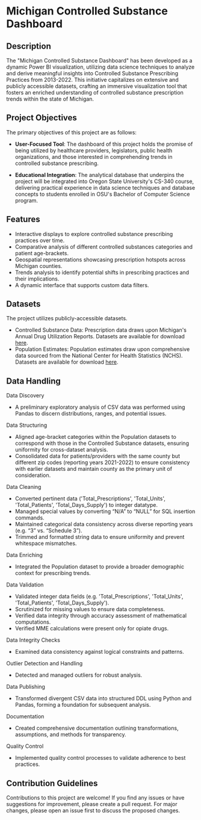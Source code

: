 # Michigan Controlled Substance Dashboard


## Description

The "Michigan Controlled Substance Dashboard" has been developed as a dynamic Power BI visualization, utilizing data science techniques to analyze and derive meaningful insights into Controlled Substance Prescribing Practices from 2013-2022. This initiative capitalizes on extensive and publicly accessible datasets, crafting an immersive visualization tool that fosters an enriched understanding of controlled substance prescription trends within the state of Michigan.

## Project Objectives

The primary objectives of this project are as follows:

- **User-Focused Tool**: The dashboard of this project holds the promise of being utilized by healthcare providers, legislators, public health organizations, and those interested in comprehending trends in controlled substance prescribing.

- **Educational Integration**: The analytical database that underpins the project will be integrated into Oregon State University's CS-340 course, delivering practical experience in data science techniques and database concepts to students enrolled in OSU's Bachelor of Computer Science program.

## Features

- Interactive displays to explore controlled substance prescribing practices over time.
- Comparative analysis of different controlled substances categories and patient age-brackets.
- Geospatial representations showcasing prescription hotspots across Michigan counties.
- Trends analysis to identify potential shifts in prescribing practices and their implications.
- A dynamic interface that supports custom data filters.


## Datasets

The project utilizes publicly-accessible datasets. 
- Controlled Substance Data: Prescription data draws upon Michigan's Annual Drug Utilization Reports. Datasets are available for download [here](https://www.michigan.gov/lara/bureau-list/bpl/health/maps/reports).
- Population Estimates: Population estimates draw upon comprehensive data sourced from the National Center for Health Statistics (NCHS). Datasets are available for download [here](https://vitalstats.michigan.gov/osr/Population/npPopAgeGroupSlider.asp?AreaType=C).


## Data Handling
Data Discovery
- A preliminary exploratory analysis of CSV data was performed using Pandas to discern distributions, ranges, and potential issues.

Data Structuring
- Aligned age-bracket categories within the Population datasets to correspond with those in the Controlled Substance datasets, ensuring uniformity for cross-dataset analysis.
- Consolidated data for patients/providers with the same county but different zip codes (reporting years 2021-2022) to ensure consistency with earlier datasets and maintain county as the primary unit of consideration.

Data Cleaning
- Converted pertinent data ('Total_Prescriptions', 'Total_Units', 'Total_Patients', 'Total_Days_Supply') to integer datatype.
- Managed special values by converting “N/A” to “NULL” for SQL insertion commands.
- Maintained categorical data consistency across diverse reporting years (e.g. “3” vs. “Schedule 3”).
- Trimmed and formatted string data to ensure uniformity and prevent whitespace mismatches.

Data Enriching
- Integrated the Population dataset to provide a broader demographic context for prescribing trends.

Data Validation
- Validated integer data fields (e.g. 'Total_Prescriptions', 'Total_Units', 'Total_Patients', 'Total_Days_Supply').
- Scrutinized for missing values to ensure data completeness.
- Verified data integrity through accuracy assessment of mathematical computations.
- Verified MME calculations were present only for opiate drugs.

Data Integrity Checks
- Examined data consistency against logical constraints and patterns.

Outlier Detection and Handling
- Detected and managed outliers for robust analysis.

Data Publishing
- Transformed divergent CSV data into structured DDL using Python and Pandas, forming a foundation for subsequent analysis.

Documentation
- Created comprehensive documentation outlining transformations, assumptions, and methods for transparency.

Quality Control
- Implemented quality control processes to validate adherence to best practices.


## Contribution Guidelines

Contributions to this project are welcome! If you find any issues or have suggestions for improvement, please create a pull request. For major changes, please open an issue first to discuss the proposed changes.